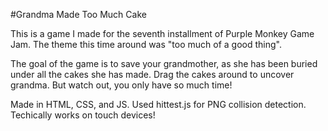 #Grandma Made Too Much Cake

This is a game I made for the seventh installment of Purple Monkey Game Jam. The theme this time around was "too much of a good thing".

The goal of the game is to save your grandmother, as she has been buried under all the cakes she has made. Drag the cakes around to uncover grandma. But watch out, you only have so much time!

Made in HTML, CSS, and JS. Used hittest.js for PNG collision detection. Techically works on touch devices!
